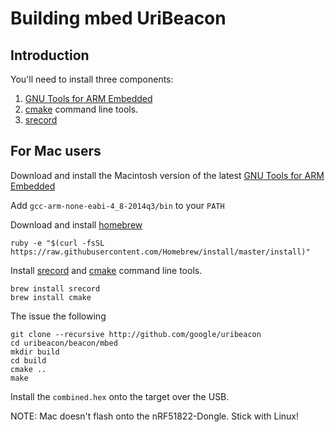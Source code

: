 # Building mbed UriBeacon

## Introduction

You'll need to install three components:

1. [GNU Tools for ARM Embedded](https://launchpad.net/gcc-arm-embedded)
2. [cmake](http://www.cmake.org/) command line tools.
3. [srecord](http://srecord.sourceforge.net/)

## For Mac users

Download and install the Macintosh version of the latest [GNU Tools
for ARM Embedded](https://launchpad.net/gcc-arm-embedded)

Add ``gcc-arm-none-eabi-4_8-2014q3/bin`` to your ``PATH``

Download and install [homebrew](http://brew.sh/)

```
ruby -e "$(curl -fsSL https://raw.githubusercontent.com/Homebrew/install/master/install)"
```

Install [srecord](http://srecord.sourceforge.net/) and
[cmake](http://www.cmake.org/) command line tools.

```
brew install srecord
brew install cmake
```

The issue the following

```
git clone --recursive http://github.com/google/uribeacon
cd uribeacon/beacon/mbed
mkdir build
cd build
cmake ..
make
```

Install the `combined.hex` onto the target over the USB.

NOTE: Mac doesn't flash onto the nRF51822-Dongle. Stick with Linux!